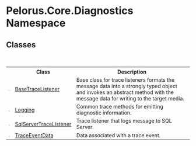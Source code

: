 # Pelorus.Core.Diagnostics Namespace

## Classes
&nbsp;<table><tr><th></th><th>Class</th><th>Description</th></tr><tr><td>![Public class](media/pubclass.gif "Public class")</td><td><a href="E94DFA3F">BaseTraceListener</a></td><td>
Base class for trace listeners formats the message data into a strongly typed object and invokes an abstract method with the message data for writing to the target media.</td></tr><tr><td>![Public class](media/pubclass.gif "Public class")</td><td><a href="4F40DA64">Logging</a></td><td>
Common trace methods for emitting diagnostic information.</td></tr><tr><td>![Public class](media/pubclass.gif "Public class")</td><td><a href="2FC09E89">SqlServerTraceListener</a></td><td>
Trace listener that logs message to SQL Server.</td></tr><tr><td>![Public class](media/pubclass.gif "Public class")</td><td><a href="707B7152">TraceEventData</a></td><td>
Data associated with a trace event.</td></tr></table>&nbsp;
